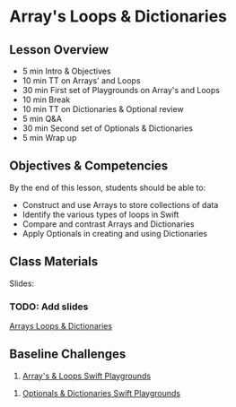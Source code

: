 # Array's Loops & Dictionaries

## Lesson Overview
- 5 min Intro & Objectives
- 10 min TT on Arrays' and Loops
- 30 min  First set of Playgrounds on Array's and Loops
- 10 min Break
- 10 min TT on Dictionaries & Optional review
- 5 min Q&A
- 30 min Second set of Optionals & Dictionaries
- 5 min Wrap up

## Objectives & Competencies
By the end of this lesson, students should be able to:

- Construct and use Arrays to store collections of data
- Identify the various types of loops in Swift
- Compare and contrast Arrays and Dictionaries
- Apply Optionals in creating and using Dictionaries

## Class Materials

Slides:

### TODO: Add slides
[Arrays Loops & Dictionaries](assets/arrayLoopDictionary.zip)

## Baseline Challenges

1. [Array's & Loops Swift Playgrounds](https://github.com/MakeSchool-Tutorials/Intro-Arrays-Loops-Swift-Playground/archive/master.zip)
<!-- https://github.com/MakeSchool-Tutorials/Intro-Arrays-Loops-Swift-Playground.git -->
1. [Optionals & Dictionaries Swift Playgrounds](https://github.com/MakeSchool-Tutorials/Intro-Optionals-Dictionaries-Playground/archive/master.zip)
<!-- https://github.com/MakeSchool-Tutorials/Intro-Optionals-Dictionaries-Playground.git -->
